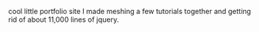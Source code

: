 cool little portfolio site I made meshing a few tutorials together and getting rid of about 11,000 lines of jquery.


